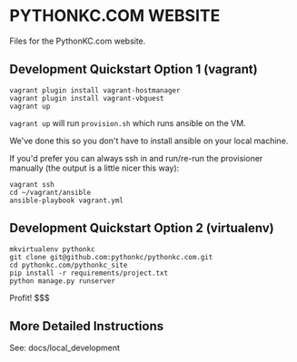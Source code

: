 # PYTHONKC.COM WEBSITE

Files for the PythonKC.com website.

## Development Quickstart Option 1 (vagrant)

```
vagrant plugin install vagrant-hostmanager
vagrant plugin install vagrant-vbguest
vagrant up
```

`vagrant up` will run `provision.sh` which runs ansible on the VM.

We've done this so you don't have to install ansible on your local machine.

If you'd prefer you can always ssh in and run/re-run the provisioner manually
(the output is a little nicer this way):

```
vagrant ssh
cd ~/vagrant/ansible
ansible-playbook vagrant.yml
```

## Development Quickstart Option 2 (virtualenv)

```
mkvirtualenv pythonkc
git clone git@github.com:pythonkc/pythonkc.com.git
cd pythonkc.com/pythonkc_site
pip install -r requirements/project.txt
python manage.py runserver
```

Profit! $$$

## More Detailed Instructions

See: docs/local_development
